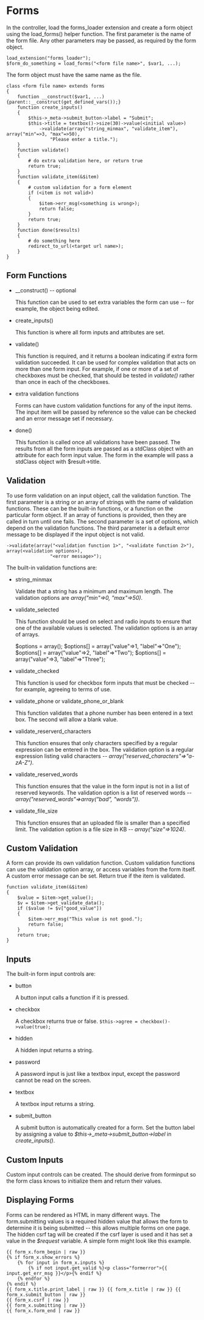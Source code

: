 
# Forms

In the controller, load the forms_loader extension and create a form object using the load_forms() helper function. The first parameter is the name of the form file. Any other parameters may be passed, as required by the form object.

    load_extension("forms_loader");
    $form_do_something = load_forms("<form file name>", $var1, ...);

The form object must have the same name as the file.

    class <form file name> extends forms
    {
        function __construct($var1, ...){parent::__construct(get_defined_vars());}
        function create_inputs()
        {
            $this->_meta->submit_button->label = "Submit";
            $this->title = textbox()->size(30)->value(<initial value>)
                ->validate(array("string_minmax", "validate_item"), array("min"=>3, "max"=>50),
                    "Please enter a title.");
        }
        function validate()
        {
            # do extra validation here, or return true
            return true;
        }
        function validate_item(&$item)
        {
            # custom validation for a form element
            if (<item is not valid>)
            {
                $item->err_msg(<something is wrong>);
                return false;
            }
            return true;
        }
        function done($results)
        {
            # do something here
            redirect_to_url(<target url name>);
        }
    }

## Form Functions

* __construct() -- optional

    This function can be used to set extra variables the form can use -- for example, the object being edited.

* create_inputs()

    This function is where all form inputs and attributes are set.

* validate()

    This function is required, and it returns a boolean indicating if extra form validation succeeded. It can be used for complex validation that acts on more than one form input. For example, if one or more of a set of checkboxes must be checked, that should be tested in *validate()* rather than once in each of the checkboxes.

* extra validation functions

    Forms can have custom validation functions for any of the input items. The input item will be passed by reference so the value can be checked and an error message set if necessary.

* done()

    This function is called once all validations have been passed. The results from all the form inputs are passed as a stdClass object with an attribute for each form input value. The form in the example will pass a stdClass object with $result->title.


## Validation

To use form validation on an input object, call the validation function. The first parameter is a string or an array of strings with the name of validation functions. These can be the built-in functions, or a function on the particular form object. If an array of functions is provided, then they are called in turn until one fails. The second parameter is a set of options, which depend on the validation functions. The third parameter is a default error message to be displayed if the input object is not valid.

    ->validate(array("<validation function 1>", "<validate function 2>"), array(<validation options>),
                    "<error message>");

The built-in validation functions are:

* string_minmax

    Validate that a string has a minimum and maximum length. The validation options are *array("min"=>0, "max"=>50)*.

* validate_selected

    This function should be used on select and radio inputs to ensure that one of the available values is selected. The validation options is an array of arrays.

    $options = array();
    $options[] = array("value"=>1, "label"=>"One");
    $options[] = array("value"=>2, "label"=>"Two");
    $options[] = array("value"=>3, "label"=>"Three");

* validate_checked

    This function is used for checkbox form inputs that must be checked -- for example, agreeing to terms of use.

* validate_phone or validate_phone_or_blank

    This function validates that a phone number has been entered in a text box. The second will allow a blank value.

* validate_reserverd_characters

    This function ensures that only characters specified by a regular expression can be entered in the box. The validation option is a regular expression listing valid characters -- *array("reserved_characters"=>"a-zA-Z")*.

* validate_reserved_words

    This function ensures that the value in the form input is not in a list of reserved keywords. The validation option is a list of reserved words -- *array("reserved_words"=>array("bad", "words"))*.

* validate_file_size

    This function ensures that an uploaded file is smaller than a specified limit. The validation option is a file size in KB -- *array("size"=>1024)*.

## Custom Validation

A form can provide its own validation function. Custom validation functions can use the validation option array, or access variables from the form itself. A custom error message can be set. Return true if the item is validated.

    function validate_item(&$item)
    {
        $value = $item->get_value();
        $v = $item->get_validate_data();
        if ($value != $v["good_value"])
        {
            $item->err_msg("This value is not good.");
            return false;
        }
        return true;
    }


## Inputs

The built-in form input controls are:

* button

    A button input calls a function if it is pressed.

* checkbox

    A checkbox returns true or false.
    `$this->agree = checkbox()->value(true);`

* hidden

    A hidden input returns a string.

* password

    A password input is just like a textbox input, except the password cannot be read on the screen.

* textbox

    A textbox input returns a string.

* submit_button

    A submit button is automatically created for a form. Set the button label by assigning a value to *$this->_meta->submit_button->label* in *create_inputs()*.

## Custom Inputs

Custom input controls can be created. The should derive from forminput so the form class knows to initialize them and return their values.

## Displaying Forms

Forms can be rendered as HTML in many different ways. The form.submitting values is a required hidden value that allows the form to determine it is being submitted -- this allows multiple forms on one page. The hidden csrf tag will be created if the csrf layer is used and it has set a value in the *$request* variable. A simple form might look like this example.

    {{ form_x.form_begin | raw }}
    {% if form_x.show_errors %}
        {% for input in form_x.inputs %}
            {% if not input.get_valid %}<p class="formerror">{{ input.get_err_msg }}</p>{% endif %}
        {% endfor %}
    {% endif %}
    {{ form_x.title.print_label | raw }} {{ form_x.title | raw }} {{ form_x.submit_button | raw }}
    {{ form_x.csrf | raw }}
    {{ form_x.submitting | raw }}
    {{ form_x.form_end | raw }}
